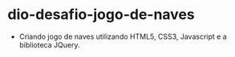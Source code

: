 # dio-desafio-jogo-de-naves
- Criando jogo de naves utilizando HTML5, CSS3, Javascript e a biblioteca JQuery.
